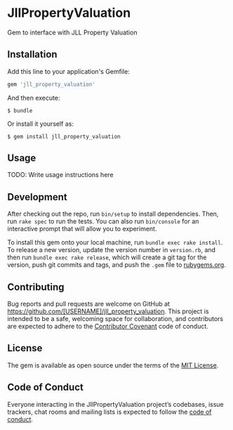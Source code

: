 # JllPropertyValuation

Gem to interface with JLL Property Valuation

## Installation

Add this line to your application's Gemfile:

```ruby
gem 'jll_property_valuation'
```

And then execute:

    $ bundle

Or install it yourself as:

    $ gem install jll_property_valuation

## Usage

TODO: Write usage instructions here

## Development

After checking out the repo, run `bin/setup` to install dependencies. Then, run `rake spec` to run the tests. You can also run `bin/console` for an interactive prompt that will allow you to experiment.

To install this gem onto your local machine, run `bundle exec rake install`. To release a new version, update the version number in `version.rb`, and then run `bundle exec rake release`, which will create a git tag for the version, push git commits and tags, and push the `.gem` file to [rubygems.org](https://rubygems.org).

## Contributing

Bug reports and pull requests are welcome on GitHub at https://github.com/[USERNAME]/jll_property_valuation. This project is intended to be a safe, welcoming space for collaboration, and contributors are expected to adhere to the [Contributor Covenant](http://contributor-covenant.org) code of conduct.

## License

The gem is available as open source under the terms of the [MIT License](https://opensource.org/licenses/MIT).

## Code of Conduct

Everyone interacting in the JllPropertyValuation project’s codebases, issue trackers, chat rooms and mailing lists is expected to follow the [code of conduct](https://github.com/[USERNAME]/jll_property_valuation/blob/master/CODE_OF_CONDUCT.md).
